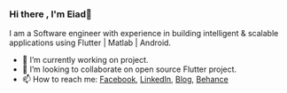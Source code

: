 ### Hi there , I'm Eiad👋

I am a Software engineer with experience in building intelligent & scalable applications using Flutter | Matlab | Android.

- 🔭 I’m currently working on project.
- 👯 I’m looking to collaborate on  open source Flutter project.
- 📫 How to reach me: [Facebook](https://www.facebook.com/profile.php?id=100005759340831), [LinkedIn](https://www.linkedin.com/in/eiad-badr-358787108/), [Blog](https://dev.to/eiadbadr), [Behance](https://www.behance.net/eiadbadr)
<!--
**EiadBadr/EiadBadr** is a ✨ _special_ ✨ repository because its `README.md` (this file) appears on your GitHub profile.

I am a Software engineer with experience in building intelligent & scalable applications using Flutter | Matlab | Android.

- 🔭 I’m currently working on ...
- 🌱 I’m currently learning ...
- 👯 I’m looking to collaborate on ...
- 🤔 I’m looking for help with ...
- 💬 Ask me about ...
- 📫 How to reach me: ...
- 😄 Pronouns: ...
- ⚡ Fun fact: ...
-->
